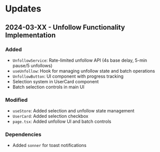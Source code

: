 # Updates

## 2024-03-XX - Unfollow Functionality Implementation

### Added
- `UnfollowService`: Rate-limited unfollow API (4s base delay, 5-min pause/5 unfollows)
- `useUnfollow`: Hook for managing unfollow state and batch operations
- `UnfollowButton`: UI component with progress tracking
- Selection system in UserCard component
- Batch selection controls in main UI

### Modified
- `useStore`: Added selection and unfollow state management
- `UserCard`: Added selection checkbox
- `page.tsx`: Added unfollow UI and batch controls

### Dependencies
- Added `sonner` for toast notifications 